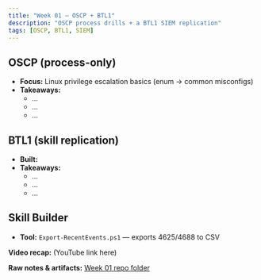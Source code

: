 ```yaml
---
title: "Week 01 — OSCP + BTL1"
description: "OSCP process drills + a BTL1 SIEM replication"
tags: [OSCP, BTL1, SIEM]
---
```


## OSCP (process-only)
- **Focus:** Linux privilege escalation basics (enum → common misconfigs)
- **Takeaways:**
  - …
  - …
  - …

## BTL1 (skill replication)
- **Built:** 
- **Takeaways:**
  - …
  - …
  - …

## Skill Builder
- **Tool:** `Export-RecentEvents.ps1` — exports 4625/4688 to CSV

**Video recap:** (YouTube link here)

**Raw notes & artifacts:** [Week 01 repo folder](../../weeks/wk-01/)
